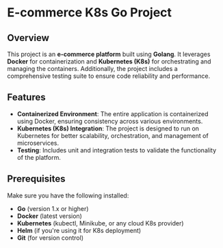 # E-commerce K8s Go Project

## Overview
This project is an **e-commerce platform** built using **Golang**. It leverages **Docker** for containerization and **Kubernetes (K8s)** for orchestrating and managing the containers. Additionally, the project includes a comprehensive testing suite to ensure code reliability and performance.

## Features
- **Containerized Environment**: The entire application is containerized using Docker, ensuring consistency across various environments.
- **Kubernetes (K8s) Integration**: The project is designed to run on Kubernetes for better scalability, orchestration, and management of microservices.
- **Testing**: Includes unit and integration tests to validate the functionality of the platform.

## Prerequisites
Make sure you have the following installed:

- **Go** (version 1.x or higher)
- **Docker** (latest version)
- **Kubernetes** (kubectl, Minikube, or any cloud K8s provider)
- **Helm** (if you're using it for K8s deployment)
- **Git** (for version control)




